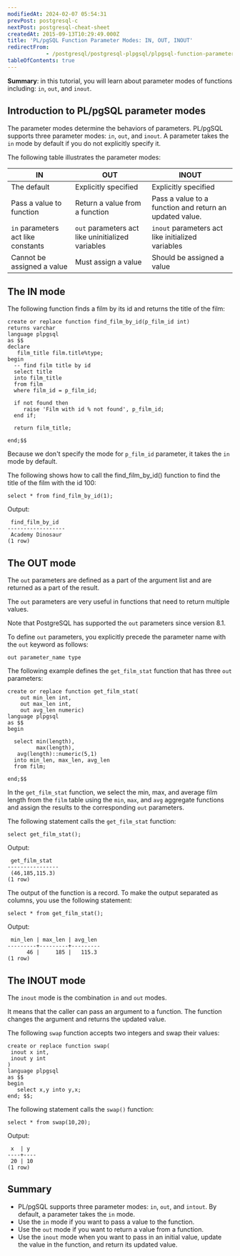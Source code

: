 ```yaml
---
modifiedAt: 2024-02-07 05:54:31
prevPost: postgresql-c
nextPost: postgresql-cheat-sheet
createdAt: 2015-09-13T10:29:49.000Z
title: 'PL/pgSQL Function Parameter Modes: IN, OUT, INOUT'
redirectFrom: 
            - /postgresql/postgresql-plpgsql/plpgsql-function-parameters
tableOfContents: true
---
```


**Summary**: in this tutorial, you will learn about parameter modes of functions including: `in`, `out`, and `inout`.

## Introduction to PL/pgSQL parameter modes

The parameter modes determine the behaviors of parameters. PL/pgSQL supports three parameter modes: `in`, `out`, and `inout`. A parameter takes the `in` mode by default if you do not explicitly specify it.

The following table illustrates the parameter modes:

| IN                                 | OUT                                               | INOUT                                                   |
| ---------------------------------- | ------------------------------------------------- | ------------------------------------------------------- |
| The default                        | Explicitly specified                              | Explicitly specified                                    |
| Pass a value to function           | Return a value from a function                    | Pass a value to a function and return an updated value. |
| `in` parameters act like constants | `out` parameters act like uninitialized variables | `inout` parameters act like initialized variables       |
| Cannot be assigned a value         | Must assign a value                               | Should be assigned a value                              |

## The IN mode

The following function finds a film by its id and returns the title of the film:

```
create or replace function find_film_by_id(p_film_id int)
returns varchar
language plpgsql
as $$
declare
   film_title film.title%type;
begin
  -- find film title by id
  select title
  into film_title
  from film
  where film_id = p_film_id;

  if not found then
     raise 'Film with id % not found', p_film_id;
  end if;

  return film_title;

end;$$
```

Because we don't specify the mode for `p_film_id` parameter, it takes the `in` mode by default.

The following shows how to call the find_film_by_id() function to find the title of the film with the id 100:

```
select * from find_film_by_id(1);
```

Output:

```
 find_film_by_id
------------------
 Academy Dinosaur
(1 row)
```

## The OUT mode

The `out` parameters are defined as a part of the argument list and are returned as a part of the result.

The `out` parameters are very useful in functions that need to return multiple values.

Note that PostgreSQL has supported the `out` parameters since version 8.1.

To define `out` parameters, you explicitly precede the parameter name with the `out` keyword as follows:

```
out parameter_name type
```

The following example defines the `get_film_stat` function that has three `out` parameters:

```
create or replace function get_film_stat(
    out min_len int,
    out max_len int,
    out avg_len numeric)
language plpgsql
as $$
begin

  select min(length),
         max(length),
   avg(length)::numeric(5,1)
  into min_len, max_len, avg_len
  from film;

end;$$
```

In the `get_film_stat` function, we select the min, max, and average film length from the `film` table using the `min`, `max`, and `avg` aggregate functions and assign the results to the corresponding `out` parameters.

The following statement calls the `get_film_stat` function:

```
select get_film_stat();
```

Output:

```
 get_film_stat
----------------
 (46,185,115.3)
(1 row)
```

The output of the function is a record. To make the output separated as columns, you use the following statement:

```
select * from get_film_stat();
```

Output:

```
 min_len | max_len | avg_len
---------+---------+---------
      46 |     185 |   115.3
(1 row)
```

## The INOUT mode

The `inout` mode is the combination `in` and `out` modes.

It means that the caller can pass an argument to a function. The function changes the argument and returns the updated value.

The following `swap` function accepts two integers and swap their values:

```
create or replace function swap(
 inout x int,
 inout y int
)
language plpgsql
as $$
begin
   select x,y into y,x;
end; $$;
```

The following statement calls the `swap()` function:

```
select * from swap(10,20);
```

Output:

```
 x  | y
----+----
 20 | 10
(1 row)
```

## Summary

- PL/pgSQL supports three parameter modes: `in`, `out`, and `intout`. By default, a parameter takes the `in` mode.
- Use the `in` mode if you want to pass a value to the function.
- Use the `out` mode if you want to return a value from a function.
- Use the `inout` mode when you want to pass in an initial value, update the value in the function, and return its updated value.
